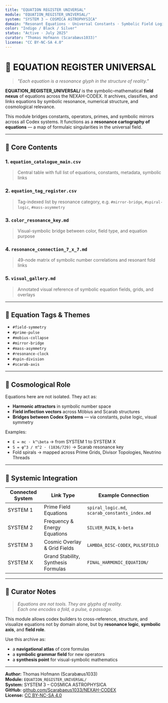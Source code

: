 ```yaml
---
title: "EQUATION REGISTER UNIVERSAL"
module: "EQUATION_REGISTER_UNIVERSAL/"
system: "SYSTEM 3 – COSMICA ASTROPHYSICA"
domain: "Resonant Equations · Universal Constants · Symbolic Field Logic"
color: "Indigo / Black / Silver"
status: "Active · July 2025"
curator: "Thomas Hofmann (Scarabæus1033)"
license: "CC BY-NC-SA 4.0"
---
```


# 🌌 EQUATION REGISTER UNIVERSAL

> *"Each equation is a resonance glyph in the structure of reality."*

**EQUATION_REGISTER_UNIVERSAL/** is the symbolic–mathematical **field nexus** of equations across the NEXAH-CODEX.
It archives, classifies, and links equations by symbolic resonance, numerical structure, and cosmological relevance.

This module bridges constants, operators, primes, and symbolic mirrors across all Codex systems.
It functions as a **resonance cartography of equations** — a map of formulaic singularities in the universal field.

---

## 🔹 Core Contents

### 1. `equation_catalogue_main.csv`
> Central table with full list of equations, constants, metadata, symbolic links

### 2. `equation_tag_register.csv`
> Tag-indexed list by resonance category, e.g. `#mirror-bridge`, `#spiral-logic`, `#mass-asymmetry`

### 3. `color_resonance_key.md`
> Visual-symbolic bridge between color, field type, and equation purpose

### 4. `resonance_connection_7_x_7.md`
> 49-node matrix of symbolic number correlations and resonant fold links

### 5. `visual_gallery.md`
> Annotated visual reference of symbolic equation fields, grids, and overlays

---

## 🔁 Equation Tags & Themes

- `#field-symmetry`
- `#prime-pulse`
- `#mobius-collapse`
- `#mirror-bridge`
- `#mass-asymmetry`
- `#resonance-clock`
- `#spin-division`
- `#scarab-axis`

---

## 📡 Cosmological Role

Equations here are not isolated. They act as:

- **Harmonic attractors** in symbolic number space
- **Field inflection vectors** across Möbius and Scarab structures
- **Bridges between Codex Systems** — via constants, pulse logic, visual symmetry

Examples:
- `E = mc · k^\beta` → from SYSTEM 1 to SYSTEM X
- `S = φ^3 / π^2 · (1836/729)` → Scarab resonance key
- Fold spirals → mapped across Prime Grids, Divisor Topologies, Neutrino Threads

---

## 🔭 Systemic Integration

| Connected System | Link Type                          | Example Connection               |
|------------------|------------------------------------|----------------------------------|
| SYSTEM 1         | Prime Field Equations              | `spiral_logic.md`, `scarab_constants_index.md` |
| SYSTEM 2         | Frequency & Energy Equations       | `SILVER_RAIN`, `k-beta`          |
| SYSTEM 3         | Cosmic Overlay & Grid Fields       | `LAMBDA_DISC-CODEX`, `PULSEFIELD`|
| SYSTEM X         | Grand Stability, Synthesis Formulas| `FINAL_HARMONIC_EQUATION/`      |

---

## 🧠 Curator Notes

> *Equations are not tools. They are glyphs of reality.*  
> *Each one encodes a fold, a pulse, a passage.*

This module allows codex builders to cross-reference, structure, and visualize equations not by domain alone,
but by **resonance logic**, **symbolic axis**, and **field role**.

Use this archive as:
- a **navigational atlas** of core formulas
- a **symbolic grammar field** for new operators
- a **synthesis point** for visual-symbolic mathematics

---

**Author:** Thomas Hofmann (Scarabæus1033)  
**Module:** `EQUATION_REGISTER_UNIVERSAL/`  
**System:** SYSTEM 3 – COSMICA ASTROPHYSICA  
**GitHub:** [github.com/Scarabaeus1033/NEXAH-CODEX](https://github.com/Scarabaeus1033/NEXAH-CODEX)  
**License:** [CC BY-NC-SA 4.0](https://creativecommons.org/licenses/by-nc-sa/4.0/)
